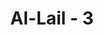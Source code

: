 ---
title: "Al-Lail - 3"
no: 3
arabic_no: ٣
ayah: وَمَا خَلَقَ الذَّكَرَ وَالْاُنْثٰىٓ ۙ
translation: "demi penciptaan laki-laki dan perempuan,"
tafsir: "Selanjutnya, Allah bersumpah dengan laki-laki dan perempuan yang telah diciptakan-Nya. Ini adalah juga dua makhluk yang berlawanan jenis dan kodratnya."
---